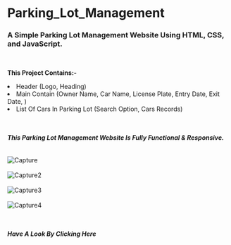 # Parking_Lot_Management
<h3><b>A Simple Parking Lot Management Website Using HTML, CSS, and JavaScript.</b></h3>
<br>

<b>This Project Contains:-</b>

<li>Header (Logo, Heading)</li>
<li>Main Contain (Owner Name, Car Name, License Plate, Entry Date, Exit Date, )</li>
<li>List Of Cars In Parking Lot (Search Option, Cars Records)</li>
<br><br>

<b><i>This Parking Lot Management Website Is Fully Functional & Responsive.</i></b> 
<br><br><br>
![Capture](https://github.com/Kanha412/Parking_Lot_Management/assets/85762282/be737266-b3dc-4d92-9dda-bd46db0c9414)
<br><br>
![Capture2](https://github.com/Kanha412/Parking_Lot_Management/assets/85762282/e369b8a2-dfb2-4a07-b3e8-8dfaf3b7edb0)
<br><br>
![Capture3](https://github.com/Kanha412/Parking_Lot_Management/assets/85762282/b106bf13-04b7-4866-bea6-3dd440a8b52f)
<br><br>
![Capture4](https://github.com/Kanha412/Parking_Lot_Management/assets/85762282/9e680d29-0beb-4753-872b-9d5507abf376)

<br><br>
<a href="https://kanha412.github.io/Parking_Lot_Management" target="_blank" style="text-decoration:none;"><i><b>Have A Look By Clicking Here</b></i></a>
